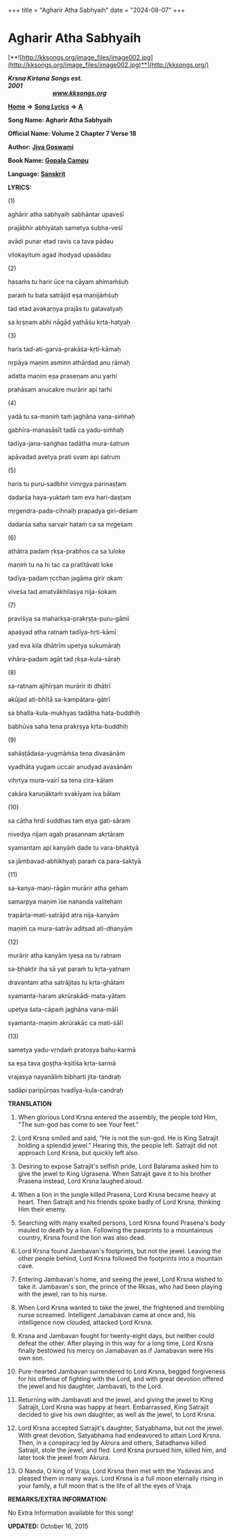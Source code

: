 +++
title = "Agharir Atha Sabhyaih"
date = "2024-08-07"
+++

# Agharir Atha Sabhyaih
[**![http://kksongs.org/image_files/image002.jpg](http://kksongs.org/image_files/image002.jpg)**](http://kksongs.org/)

**_Krsna Kirtana Songs est. 2001_**                                                                                                                                                 **_www.kksongs.org_**

[**Home**](http://kksongs.org/) **⇒** [**Song Lyrics**](http://kksongs.org/lyrics.html) **⇒** [**A**](http://kksongs.org/songs/song_a.html)

**Song Name: Agharir Atha Sabhyaih**

**Official Name: Volume 2 Chapter 7 Verse 18**

**Author:** [**Jiva Goswami**](http://kksongs.org/authors/list/jivagoswami.html)

**Book Name: [Gopala Campu](http://kksongs.org/authors/literature/gopalacampu.html)**

**Language: [Sanskrit](http://kksongs.org/language/list/sanskrit.html)**

**LYRICS:**

(1)

aghārir atha sabhyaiḥ sabhāntar upaveśī

prajābhir abhiyātaḥ sametya śubha-veśī

avādi punar etad ravis ca tava pādau

vilokayitum agad ihodyad upasādau

(2)

hasaḿs tu harir ūce na cāyam ahimaḿśuḥ

paraḿ tu bata satrājid eṣa maṇijāḿśuḥ

tad etad avakarṇya prajās tu gatavatyaḥ

sa kṛṣṇam abhi nāgād yathāśu kṛta-hatyaḥ

(3)

haris tad-ati-garva-prakāśa-kṛti-kāmaḥ

nṛpāya maṇim asminn athārdad anu rāmaḥ

adatta maṇim eṣa praseṇam anu yarhi

prahāsam anucakre murārir api tarhi

(4)

yadā tu sa-maṇiḿ taḿ jaghāna vana-siḿhaḥ

gabhīra-manasāsīt tadā ca yadu-siḿhaḥ

tadīya-jana-sańghas tadātha mura-śatrum

apāvadad avetya prati svam api śatrum

(5)

haris tu puru-sadbhir vimṛgya parinaṣṭam

dadarśa haya-yuktaḿ tam eva hari-daṣṭam

mṛgendra-pada-cihnaiḥ prapadya giri-deśam

dadarśa saha sarvair hataḿ ca sa mṛgeśam

(6)

athātra padam ṛkṣa-prabhos ca sa luloke

maṇiḿ tu na hi tac ca pratītāvati loke

tadīya-padam ṛcchan jagāma girir okam

viveśa tad amatvākhilasya nija-śokam

(7)

praviśya sa maharkṣa-prakṛṣṭa-puru-gāmī

apaśyad atha ratnaḿ tadīya-hṛti-kāmī

yad eva kila dhātrīm upetya sukumāraḥ

vihāra-padam agāt tad ṛkṣa-kula-sāraḥ

(8)

sa-ratnam ajihīrṣan murārir iti dhātrī

akūjad ati-bhītā sa-kampātara-gātrī

sa bhalla-kula-mukhyas tadātha hata-buddhiḥ

babhūva saha tena prakṛṣya kṛta-buddhiḥ

(9)

sahāṣṭādaśa-yugmāḿśa tena divasānām

vyadhāta yugam uccair anudyad avasānām

vihṛtya mura-vairī sa tena cira-kālam

cakāra karuṇāktaḿ svakīyam iva bālam

(10)

sa cātha hrdi śuddhas tam etya gati-sāram

nivedya nijam agaḥ prasannam akṛtāram

syamantam api kanyāḿ dade tu vara-bhaktyā

sa jāmbavad-abhikhyaḥ paraḿ ca para-śaktyā

(11)

sa-kanya-maṇi-rāgān murārir atha geham

samarpya maṇim īśe nananda valiteham

trapārta-mati-satrājid atra nija-kanyām

maṇiḿ ca mura-śatrāv aditsad ati-dhanyām

(12)

murārir atha kanyām iyeṣa na tu ratnam

sa-bhaktir iha sā yat paraḿ tu kṛta-yatnam

dravantam atha satrājitas tu kṛta-ghātam

syamanta-haram akrūrakādi-mata-yātam

upetya śata-cāpaḿ jaghāna vana-mālī

syamanta-maṇim akrūrakāc ca mati-śālī

(13)

sametya yadu-vṛndaḿ pratoṣya bahu-karmā

sa eṣa tava goṣṭha-kṣitīśa kṛta-śarmā

vrajasya nayanāliḿ bibharti jita-tandraḥ

sadāpi paripūrṇas tvadīya-kula-candraḥ

**TRANSLATION**

1) When glorious Lord Krsna entered the assembly, the people told Him, "The sun-god has come to see Your feet."

2) Lord Krsna smiled and said, "He is not the sun-god. He is King Satrajit holding a splendid jewel." Hearing this, the people left. Satrajit did not approach Lord Krsna, but quickly left also.   

3) Desiring to expose Satrajit's selfish pride, Lord Balarama asked him to give the jewel to King Ugrasena. When Satrajit gave it to his brother Prasena instead, Lord Krsna laughed aloud.

4) When a lion in the jungle killed Prasena, Lord Krsna became heavy at heart. Then Satrajit and his friends spoke badly of Lord Krsna, thinking Him their enemy.

5) Searching with many exalted persons, Lord Krsna found Prasena's body mauled to death by a lion. Following the pawprints to a mountainous country, Krsna found the lion was also dead.

6) Lord Krsna found Jambavan's footprints, but not the jewel. Leaving the other people behind, Lord Krsna followed the footprints into a mountain cave.

7) Entering Jambavan's home, and seeing the jewel, Lord Krsna wished to take it. Jambavan's son, the prince of the Rksas, who had been playing with the jewel, ran to his nurse.

8) When Lord Krsna wanted to take the jewel, the frightened and trembling nurse screamed. Intelligent Jamabavan came at once and, his intelligence now clouded, attacked Lord Krsna.

9) Krsna and Jambavan fought for twenty-eight days, but neither could defeat the other. After playing in this way for a long time, Lord Krsna finally bestowed his mercy on Jamabavan as if Jamabavan were His own son.

10) Pure-hearted Jambavan surrendered to Lord Krsna, begged forgiveness for his offense of fighting with the Lord, and with great devotion offered the jewel and his daughter, Jambavati, to the Lord.

11) Returning with Jambavati and the jewel, and giving the jewel to King Satrajit, Lord Krsna was happy at heart. Embarrassed, King Satrajit decided to give his own daughter, as well as the jewel, to Lord Krsna.

12) Lord Krsna accepted Satrajit's daughter, Satyabhama, but not the jewel. With great devotion, Satyabhama had endeavored to attain Lord Krsna. Then, in a conspiracy led by Akrura and others, Satadhanva killed Satrajit, stole the jewel, and fled. Lord Krsna pursued him, killed him, and later took the jewel from Akrura.

13) O Nanda, O king of Vraja, Lord Krsna then met with the Yadavas and pleased them in many ways. Lord Krsna is a full moon eternally rising in your family, a full moon that is the life of all the eyes of Vraja.

**REMARKS/EXTRA INFORMATION:**

No Extra Information available for this song!

**UPDATED:** October 16, 2015